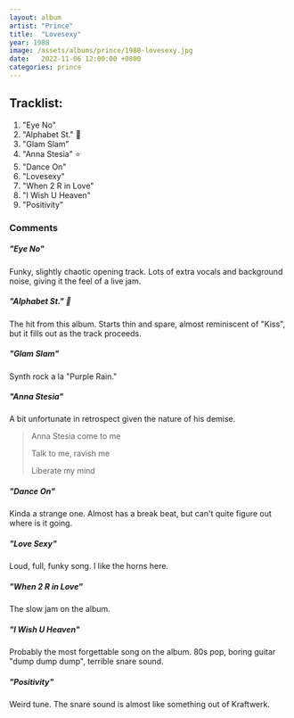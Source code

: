 ```yaml
---
layout: album
artist: "Prince"
title:  "Lovesexy"
year: 1988
image: /assets/albums/prince/1988-lovesexy.jpg
date:   2022-11-06 12:00:00 +0800
categories: prince
---
```


## Tracklist:

1.	"Eye No"
2.	"Alphabet St." 💎
3.	"Glam Slam"
4.	"Anna Stesia" ⭐️
5.	"Dance On"
6.	"Lovesexy"
7.	"When 2 R in Love"
8.	"I Wish U Heaven"
9.	"Positivity"

### Comments

##### "Eye No"

Funky, slightly chaotic opening track. Lots of extra vocals and background noise, giving it the feel of a live jam.

##### "Alphabet St." 💎

The hit from this album. Starts thin and spare, almost reminiscent of "Kiss", but it fills out as the track proceeds.

##### "Glam Slam"

Synth rock a la "Purple Rain."

##### "Anna Stesia"

A bit unfortunate in retrospect given the nature of his demise.

> Anna Stesia come to me
>
> Talk to me, ravish me
>
> Liberate my mind

##### "Dance On"

Kinda a strange one. Almost has a break beat, but can't quite figure out where is it going.

##### "Love Sexy"

Loud, full, funky song. I like the horns here.

##### "When 2 R in Love"

The slow jam on the album.

##### "I Wish U Heaven"

Probably the most forgettable song on the album. 80s pop, boring guitar "dump dump dump", terrible snare sound.

##### "Positivity"

Weird tune. The snare sound is almost like something out of Kraftwerk.